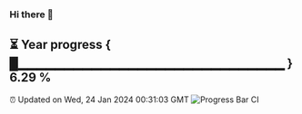### Hi there 👋
⏳ Year progress { █▁▁▁▁▁▁▁▁▁▁▁▁▁▁▁▁▁▁▁▁▁▁▁▁▁▁▁▁▁ } 6.29 %
---
⏰ Updated on Wed, 24 Jan 2024 00:31:03 GMT
![Progress Bar CI](https://github.com/Moyi321/Moyi321/workflows/Progress%20Bar%20CI/badge.svg)
